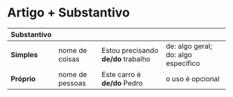 # Artigo + Substantivo

| Substantivo |                 |                                     |                                     |
| --          | --              | --                                  | --                                  |
| **Simples** | nome de coisas  | Estou precisando **de/do** trabalho | de: algo geral; do: algo específico |
| **Próprio** | nome de pessoas | Este carro é **de/do** Pedro        | o uso é opcional                    |
